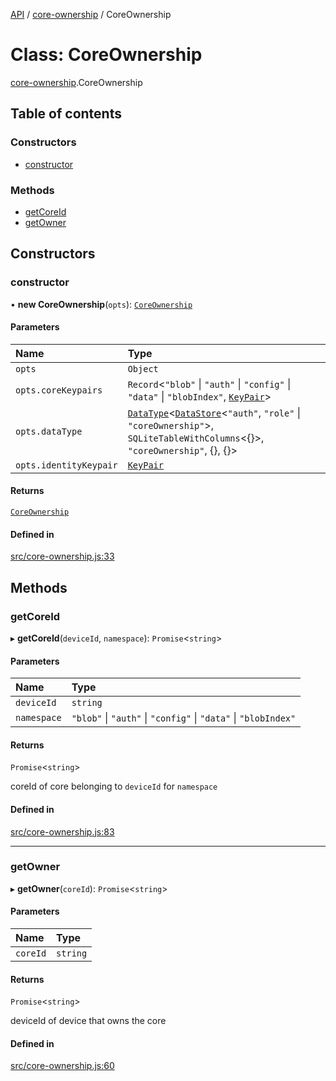 [API](../README.md) / [core-ownership](../modules/core_ownership.md) / CoreOwnership

# Class: CoreOwnership

[core-ownership](../modules/core_ownership.md).CoreOwnership

## Table of contents

### Constructors

- [constructor](core_ownership.CoreOwnership.md#constructor)

### Methods

- [getCoreId](core_ownership.CoreOwnership.md#getcoreid)
- [getOwner](core_ownership.CoreOwnership.md#getowner)

## Constructors

### constructor

• **new CoreOwnership**(`opts`): [`CoreOwnership`](core_ownership.CoreOwnership.md)

#### Parameters

| Name | Type |
| :------ | :------ |
| `opts` | `Object` |
| `opts.coreKeypairs` | `Record`\<``"blob"`` \| ``"auth"`` \| ``"config"`` \| ``"data"`` \| ``"blobIndex"``, [`KeyPair`](../modules/types.md#keypair)\> |
| `opts.dataType` | [`DataType`](datatype-1.DataType.md)\<[`DataStore`](datastore.DataStore.md)\<``"auth"``, ``"role"`` \| ``"coreOwnership"``\>, `SQLiteTableWithColumns`\<{}\>, ``"coreOwnership"``, {}, {}\> |
| `opts.identityKeypair` | [`KeyPair`](../modules/types.md#keypair) |

#### Returns

[`CoreOwnership`](core_ownership.CoreOwnership.md)

#### Defined in

[src/core-ownership.js:33](https://github.com/digidem/mapeo-core-next/blob/53dc843a45bb963f7a880f5f7973107d5b1fb99c/src/core-ownership.js#L33)

## Methods

### getCoreId

▸ **getCoreId**(`deviceId`, `namespace`): `Promise`\<`string`\>

#### Parameters

| Name | Type |
| :------ | :------ |
| `deviceId` | `string` |
| `namespace` | ``"blob"`` \| ``"auth"`` \| ``"config"`` \| ``"data"`` \| ``"blobIndex"`` |

#### Returns

`Promise`\<`string`\>

coreId of core belonging to `deviceId` for `namespace`

#### Defined in

[src/core-ownership.js:83](https://github.com/digidem/mapeo-core-next/blob/53dc843a45bb963f7a880f5f7973107d5b1fb99c/src/core-ownership.js#L83)

___

### getOwner

▸ **getOwner**(`coreId`): `Promise`\<`string`\>

#### Parameters

| Name | Type |
| :------ | :------ |
| `coreId` | `string` |

#### Returns

`Promise`\<`string`\>

deviceId of device that owns the core

#### Defined in

[src/core-ownership.js:60](https://github.com/digidem/mapeo-core-next/blob/53dc843a45bb963f7a880f5f7973107d5b1fb99c/src/core-ownership.js#L60)
